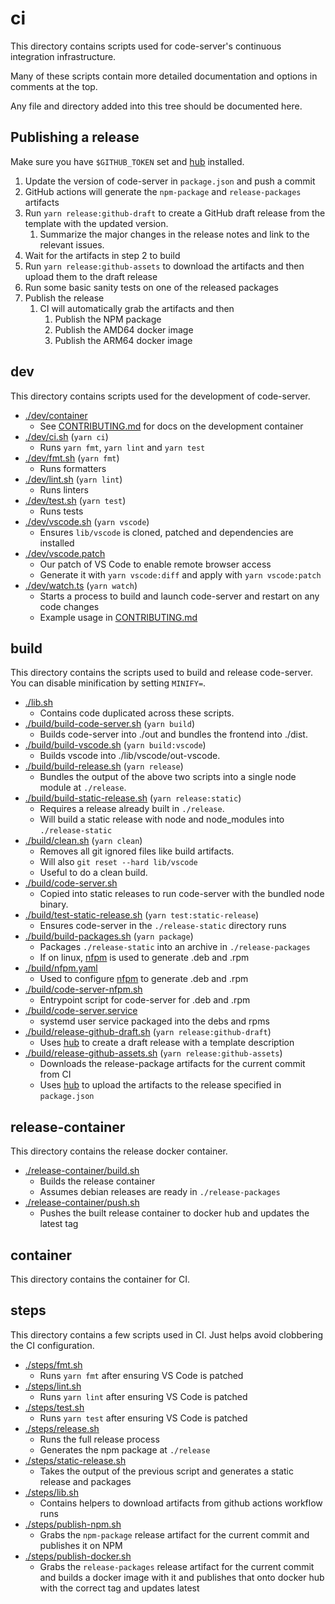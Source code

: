 # ci

This directory contains scripts used for code-server's continuous integration infrastructure.

Many of these scripts contain more detailed documentation and options in comments at the top.

Any file and directory added into this tree should be documented here.

## Publishing a release

Make sure you have `$GITHUB_TOKEN` set and [hub](https://github.com/github/hub) installed.

1. Update the version of code-server in `package.json` and push a commit
1. GitHub actions will generate the `npm-package` and `release-packages` artifacts
1. Run `yarn release:github-draft` to create a GitHub draft release from the template with
   the updated version.
   1. Summarize the major changes in the release notes and link to the relevant issues.
1. Wait for the artifacts in step 2 to build
1. Run `yarn release:github-assets` to download the artifacts and then upload them to the draft release
1. Run some basic sanity tests on one of the released packages
1. Publish the release
   1. CI will automatically grab the artifacts and then
      1. Publish the NPM package
      1. Publish the AMD64 docker image
      1. Publish the ARM64 docker image

## dev

This directory contains scripts used for the development of code-server.

- [./dev/container](./dev/container)
  - See [CONTRIBUTING.md](../doc/CONTRIBUTING.md) for docs on the development container
- [./dev/ci.sh](./dev/ci.sh) (`yarn ci`)
  - Runs `yarn fmt`, `yarn lint` and `yarn test`
- [./dev/fmt.sh](./dev/fmt.sh) (`yarn fmt`)
  - Runs formatters
- [./dev/lint.sh](./dev/lint.sh) (`yarn lint`)
  - Runs linters
- [./dev/test.sh](./dev/test.sh) (`yarn test`)
  - Runs tests
- [./dev/vscode.sh](./dev/vscode.sh) (`yarn vscode`)
  - Ensures `lib/vscode` is cloned, patched and dependencies are installed
- [./dev/vscode.patch](./dev/vscode.patch)
  - Our patch of VS Code to enable remote browser access
  - Generate it with `yarn vscode:diff` and apply with `yarn vscode:patch`
- [./dev/watch.ts](./dev/watch.ts) (`yarn watch`)
  - Starts a process to build and launch code-server and restart on any code changes
  - Example usage in [CONTRIBUTING.md](../doc/CONTRIBUTING.md)

## build

This directory contains the scripts used to build and release code-server.
You can disable minification by setting `MINIFY=`.

- [./lib.sh](./lib.sh)
  - Contains code duplicated across these scripts.
- [./build/build-code-server.sh](./build/build-code-server.sh) (`yarn build`)
  - Builds code-server into ./out and bundles the frontend into ./dist.
- [./build/build-vscode.sh](./build/build-vscode.sh) (`yarn build:vscode`)
  - Builds vscode into ./lib/vscode/out-vscode.
- [./build/build-release.sh](./build/build-release.sh) (`yarn release`)
  - Bundles the output of the above two scripts into a single node module at `./release`.
- [./build/build-static-release.sh](./build/build-static-release.sh) (`yarn release:static`)
  - Requires a release already built in `./release`.
  - Will build a static release with node and node_modules into `./release-static`
- [./build/clean.sh](./build/clean.sh) (`yarn clean`)
  - Removes all git ignored files like build artifacts.
  - Will also `git reset --hard lib/vscode`
  - Useful to do a clean build.
- [./build/code-server.sh](./build/code-server.sh)
  - Copied into static releases to run code-server with the bundled node binary.
- [./build/test-static-release.sh](./build/test-static-release.sh) (`yarn test:static-release`)
  - Ensures code-server in the `./release-static` directory runs
- [./build/build-packages.sh](./build/build-packages.sh) (`yarn package`)
  - Packages `./release-static` into an archive in `./release-packages`
  - If on linux, [nfpm](https://github.com/goreleaser/nfpm) is used to generate .deb and .rpm
- [./build/nfpm.yaml](./build/nfpm.yaml)
  - Used to configure [nfpm](https://github.com/goreleaser/nfpm) to generate .deb and .rpm
- [./build/code-server-nfpm.sh](./build/code-server-nfpm.sh)
  - Entrypoint script for code-server for .deb and .rpm
- [./build/code-server.service](./build/code-server.service)
  - systemd user service packaged into the debs and rpms
- [./build/release-github-draft.sh](./build/release-github-draft.sh) (`yarn release:github-draft`)
  - Uses [hub](https://github.com/github/hub) to create a draft release with a template description
- [./build/release-github-assets.sh](./build/release-github-assets.sh) (`yarn release:github-assets`)
  - Downloads the release-package artifacts for the current commit from CI
  - Uses [hub](https://github.com/github/hub) to upload the artifacts to the release
    specified in `package.json`

## release-container

This directory contains the release docker container.

- [./release-container/build.sh](./release-container/build.sh)
  - Builds the release container
  - Assumes debian releases are ready in `./release-packages`
- [./release-container/push.sh](./release-container/push.sh)
  - Pushes the built release container to docker hub and updates the latest tag

## container

This directory contains the container for CI.

## steps

This directory contains a few scripts used in CI.
Just helps avoid clobbering the CI configuration.

- [./steps/fmt.sh](./steps/fmt.sh)
  - Runs `yarn fmt` after ensuring VS Code is patched
- [./steps/lint.sh](./steps/lint.sh)
  - Runs `yarn lint` after ensuring VS Code is patched
- [./steps/test.sh](./steps/test.sh)
  - Runs `yarn test` after ensuring VS Code is patched
- [./steps/release.sh](./steps/release.sh)
  - Runs the full release process
  - Generates the npm package at `./release`
- [./steps/static-release.sh](./steps/static-release.sh)
  - Takes the output of the previous script and generates a static release and packages
- [./steps/lib.sh](./steps/lib.sh)
  - Contains helpers to download artifacts from github actions workflow runs
- [./steps/publish-npm.sh](./steps/publish-npm.sh)
  - Grabs the `npm-package` release artifact for the current commit and publishes it on NPM
- [./steps/publish-docker.sh](./steps/publish-docker.sh)
  - Grabs the `release-packages` release artifact for the current commit and
    builds a docker image with it and publishes that onto docker hub with the
    correct tag and updates latest
